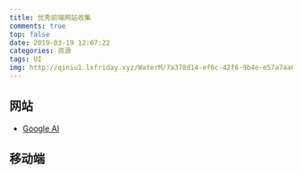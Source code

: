 ```yaml
---
title: 优秀前端网站收集
comments: true
top: false
date: 2019-03-19 12:07:22
categories: 资源
tags: UI
img: http://qiniu1.lxfriday.xyz/WaterM/7a378d14-ef6c-42f6-9b4e-e57a7aa65738_WX20190319-120848.png
---
```


## 网站
- [Google AI](https://ai.google/about/)

## 移动端
